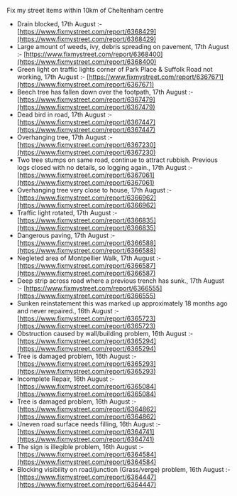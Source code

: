 Fix my street items within 10km of Cheltenham centre

<!-- fix_marker starts -->

- Drain blocked, 17th August :- [https://www.fixmystreet.com/report/6368429](https://www.fixmystreet.com/report/6368429)
- Large amount of weeds, ivy, debris spreading on pavement, 17th August :- [https://www.fixmystreet.com/report/6368400](https://www.fixmystreet.com/report/6368400)
- Green light on traffic lights corner of Park Place & Suffolk Road not working, 17th August :- [https://www.fixmystreet.com/report/6367671](https://www.fixmystreet.com/report/6367671)
- Beech tree has fallen down over the footpath, 17th August :- [https://www.fixmystreet.com/report/6367479](https://www.fixmystreet.com/report/6367479)
- Dead bird in road, 17th August :- [https://www.fixmystreet.com/report/6367447](https://www.fixmystreet.com/report/6367447)
- Overhanging tree, 17th August :- [https://www.fixmystreet.com/report/6367230](https://www.fixmystreet.com/report/6367230)
- Two tree stumps on same road, continue to attract rubbish. Previous logs closed with no details, so logging again., 17th August :- [https://www.fixmystreet.com/report/6367061](https://www.fixmystreet.com/report/6367061)
- Overhanging tree very close to house, 17th August :- [https://www.fixmystreet.com/report/6366962](https://www.fixmystreet.com/report/6366962)
- Traffic light rotated, 17th August :- [https://www.fixmystreet.com/report/6366835](https://www.fixmystreet.com/report/6366835)
- Dangerous paving, 17th August :- [https://www.fixmystreet.com/report/6366588](https://www.fixmystreet.com/report/6366588)
- Negleted area of Montpellier Walk, 17th August :- [https://www.fixmystreet.com/report/6366587](https://www.fixmystreet.com/report/6366587)
- Deep strip across road where a previous trench has sunk., 17th August :- [https://www.fixmystreet.com/report/6366555](https://www.fixmystreet.com/report/6366555)
- Sunken reinstatement this was marked up approximately 18 months ago and never repaired., 16th August :- [https://www.fixmystreet.com/report/6365723](https://www.fixmystreet.com/report/6365723)
- Obstruction caused by wall/building problem, 16th August :- [https://www.fixmystreet.com/report/6365294](https://www.fixmystreet.com/report/6365294)
- Tree is damaged problem, 16th August :- [https://www.fixmystreet.com/report/6365293](https://www.fixmystreet.com/report/6365293)
- Incomplete Repair, 16th August :- [https://www.fixmystreet.com/report/6365084](https://www.fixmystreet.com/report/6365084)
- Tree is damaged problem, 16th August :- [https://www.fixmystreet.com/report/6364862](https://www.fixmystreet.com/report/6364862)
- Uneven road surface needs filling, 16th August :- [https://www.fixmystreet.com/report/6364741](https://www.fixmystreet.com/report/6364741)
- The sign is illegible problem, 16th August :- [https://www.fixmystreet.com/report/6364584](https://www.fixmystreet.com/report/6364584)
- Blocking visibility on road/junction (Grass/verge) problem, 16th August :- [https://www.fixmystreet.com/report/6364447](https://www.fixmystreet.com/report/6364447)

<!-- fix_marker ends -->